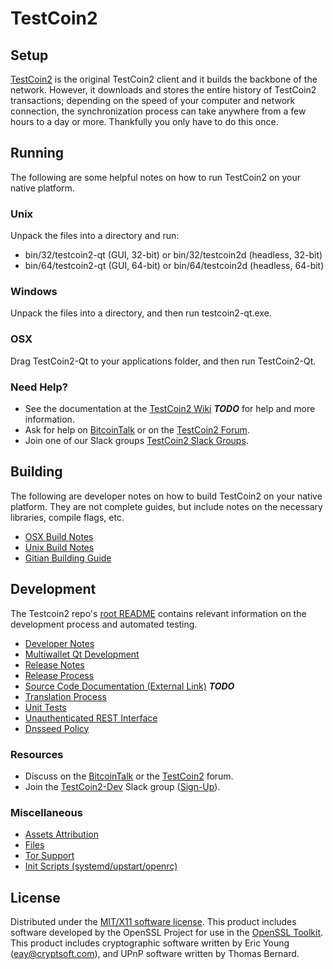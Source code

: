 TestCoin2
=====================

Setup
---------------------
[TestCoin2](http://testcoin2.org/wallet) is the original TestCoin2 client and it builds the backbone of the network. However, it downloads and stores the entire history of TestCoin2 transactions; depending on the speed of your computer and network connection, the synchronization process can take anywhere from a few hours to a day or more. Thankfully you only have to do this once.

Running
---------------------
The following are some helpful notes on how to run TestCoin2 on your native platform.

### Unix

Unpack the files into a directory and run:

- bin/32/testcoin2-qt (GUI, 32-bit) or bin/32/testcoin2d (headless, 32-bit)
- bin/64/testcoin2-qt (GUI, 64-bit) or bin/64/testcoin2d (headless, 64-bit)

### Windows

Unpack the files into a directory, and then run testcoin2-qt.exe.

### OSX

Drag TestCoin2-Qt to your applications folder, and then run TestCoin2-Qt.

### Need Help?

* See the documentation at the [TestCoin2 Wiki](https://en.bitcoin.it/wiki/Main_Page) ***TODO***
for help and more information.
* Ask for help on [BitcoinTalk](https://bitcointalk.org/index.php?topic=1262920.0) or on the [TestCoin2 Forum](http://forum.testcoin2.org/).
* Join one of our Slack groups [TestCoin2 Slack Groups](https://testcoin2.org/slack-logins/).

Building
---------------------
The following are developer notes on how to build TestCoin2 on your native platform. They are not complete guides, but include notes on the necessary libraries, compile flags, etc.

- [OSX Build Notes](build-osx.md)
- [Unix Build Notes](build-unix.md)
- [Gitian Building Guide](gitian-building.md)

Development
---------------------
The Testcoin2 repo's [root README](https://github.com/TestCoin2-Project/TestCoin2/blob/master/README.md) contains relevant information on the development process and automated testing.

- [Developer Notes](developer-notes.md)
- [Multiwallet Qt Development](multiwallet-qt.md)
- [Release Notes](release-notes.md)
- [Release Process](release-process.md)
- [Source Code Documentation (External Link)](https://dev.visucore.com/bitcoin/doxygen/) ***TODO***
- [Translation Process](translation_process.md)
- [Unit Tests](unit-tests.md)
- [Unauthenticated REST Interface](REST-interface.md)
- [Dnsseed Policy](dnsseed-policy.md)

### Resources

* Discuss on the [BitcoinTalk](https://bitcointalk.org/index.php?topic=1262920.0) or the [TestCoin2](http://forum.testcoin2.org/) forum.
* Join the [TestCoin2-Dev](https://testcoin2-dev.slack.com/) Slack group ([Sign-Up](https://testcoin2-dev.herokuapp.com/)).

### Miscellaneous
- [Assets Attribution](assets-attribution.md)
- [Files](files.md)
- [Tor Support](tor.md)
- [Init Scripts (systemd/upstart/openrc)](init.md)

License
---------------------
Distributed under the [MIT/X11 software license](http://www.opensource.org/licenses/mit-license.php).
This product includes software developed by the OpenSSL Project for use in the [OpenSSL Toolkit](https://www.openssl.org/). This product includes
cryptographic software written by Eric Young ([eay@cryptsoft.com](mailto:eay@cryptsoft.com)), and UPnP software written by Thomas Bernard.
